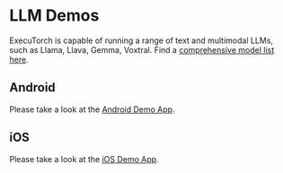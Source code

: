 # LLM Demos
ExecuTorch is capable of running a range of text and multimodal LLMs, such as Llama, Llava, Gemma, Voxtral. Find a [comprehensive model list here](https://github.com/pytorch/executorch?tab=readme-ov-file#examples--models).

## Android
Please take a look at the [Android Demo App](android/LlamaDemo/README.md).

## iOS
Please take a look at the [iOS Demo App](apple/README.md).
